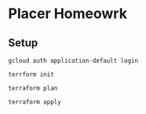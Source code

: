 # Placer Homeowrk
## Setup
`gcloud auth application-default login`

`terrform init`

`terraform plan`

`terraform apply`

